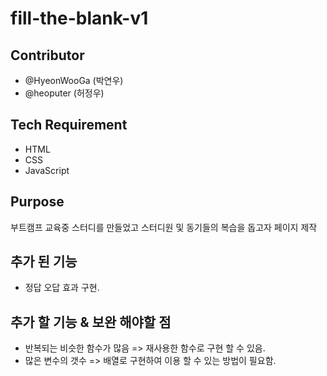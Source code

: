 # fill-the-blank-v1

## Contributor

- @HyeonWooGa (박연우)
- @heoputer (허정우)

## Tech Requirement

- HTML
- CSS
- JavaScript

## Purpose

부트캠프 교육중 스터디를 만들었고 스터디원 및 동기들의 복습을 돕고자 페이지 제작

## 추가 된 기능

- 정답 오답 효과 구현.

## 추가 할 기능 & 보완 해야할 점

- 반복되는 비슷한 함수가 많음 => 재사용한 함수로 구현 할 수 있음.
- 많은 변수의 갯수 => 배열로 구현하여 이용 할 수 있는 방법이 필요함.
